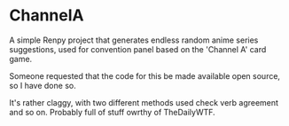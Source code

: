 # ChannelA
A simple Renpy project that generates endless random anime series suggestions, used for convention panel based on the 'Channel A' card game.

Someone requested that the code for this be made available open source, so I have done so.

It's rather claggy, with two different methods used check verb agreement and so on. Probably full of stuff owrthy of TheDailyWTF.
